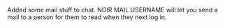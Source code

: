 Added some mail stuff to chat. NOIR MAIL USERNAME will let you send a mail to a person for them to read when they next log in.